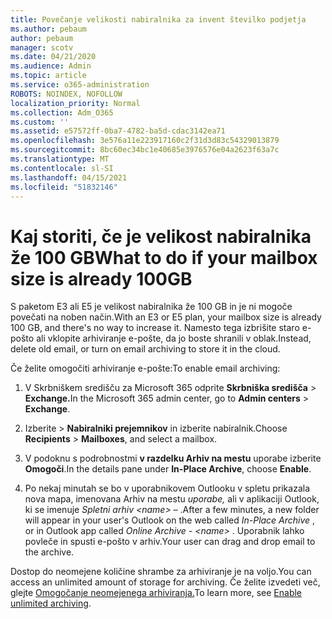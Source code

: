 ```yaml
---
title: Povečanje velikosti nabiralnika za invent številko podjetja
ms.author: pebaum
author: pebaum
manager: scotv
ms.date: 04/21/2020
ms.audience: Admin
ms.topic: article
ms.service: o365-administration
ROBOTS: NOINDEX, NOFOLLOW
localization_priority: Normal
ms.collection: Adm_O365
ms.custom: ''
ms.assetid: e57572ff-0ba7-4782-ba5d-cdac3142ea71
ms.openlocfilehash: 3e576a11e223917160c2f31d3d83c54329013879
ms.sourcegitcommit: 8bc60ec34bc1e40685e3976576e04a2623f63a7c
ms.translationtype: MT
ms.contentlocale: sl-SI
ms.lasthandoff: 04/15/2021
ms.locfileid: "51832146"
---
```

# <a name="what-to-do-if-your-mailbox-size-is-already-100gb"></a><span data-ttu-id="7abeb-102">Kaj storiti, če je velikost nabiralnika že 100 GB</span><span class="sxs-lookup"><span data-stu-id="7abeb-102">What to do if your mailbox size is already 100GB</span></span>

<span data-ttu-id="7abeb-103">S paketom E3 ali E5 je velikost nabiralnika že 100 GB in je ni mogoče povečati na noben način.</span><span class="sxs-lookup"><span data-stu-id="7abeb-103">With an E3 or E5 plan, your mailbox size is already 100 GB, and there's no way to increase it.</span></span> <span data-ttu-id="7abeb-104">Namesto tega izbrišite staro e-pošto ali vklopite arhiviranje e-pošte, da jo boste shranili v oblak.</span><span class="sxs-lookup"><span data-stu-id="7abeb-104">Instead, delete old email, or turn on email archiving to store it in the cloud.</span></span> 
  
<span data-ttu-id="7abeb-105">Če želite omogočiti arhiviranje e-pošte:</span><span class="sxs-lookup"><span data-stu-id="7abeb-105">To enable email archiving:</span></span>
  
1. <span data-ttu-id="7abeb-106">V Skrbniškem središču za Microsoft 365 odprite **Skrbniška središča** \> **Exchange.**</span><span class="sxs-lookup"><span data-stu-id="7abeb-106">In the Microsoft 365 admin center, go to **Admin centers** \> **Exchange**.</span></span> 
    
2. <span data-ttu-id="7abeb-107">Izberite  \> **Nabiralniki prejemnikov** in izberite nabiralnik.</span><span class="sxs-lookup"><span data-stu-id="7abeb-107">Choose **Recipients** \> **Mailboxes**, and select a mailbox.</span></span> 
    
3. <span data-ttu-id="7abeb-108">V podoknu s podrobnostmi **v razdelku Arhiv na mestu** uporabe izberite **Omogoči**.</span><span class="sxs-lookup"><span data-stu-id="7abeb-108">In the details pane under **In-Place Archive**, choose **Enable**.</span></span> 
    
4. <span data-ttu-id="7abeb-109">Po nekaj minutah se bo v uporabnikovem Outlooku v spletu prikazala nova mapa, imenovana Arhiv na mestu *uporabe,* ali v aplikaciji Outlook, ki se imenuje *Spletni arhiv \<name\> –* .</span><span class="sxs-lookup"><span data-stu-id="7abeb-109">After a few minutes, a new folder will appear in your user's Outlook on the web called  *In-Place Archive*  , or in Outlook app called  *Online Archive - \<name\>*  .</span></span> <span data-ttu-id="7abeb-110">Uporabnik lahko povleče in spusti e-pošto v arhiv.</span><span class="sxs-lookup"><span data-stu-id="7abeb-110">Your user can drag and drop email to the archive.</span></span> 
    
<span data-ttu-id="7abeb-111">Dostop do neomejene količine shrambe za arhiviranje je na voljo.</span><span class="sxs-lookup"><span data-stu-id="7abeb-111">You can access an unlimited amount of storage for archiving.</span></span> <span data-ttu-id="7abeb-112">Če želite izvedeti več, glejte [Omogočanje neomejenega arhiviranja.](https://docs.microsoft.com/microsoft-365/compliance/enable-unlimited-archiving)</span><span class="sxs-lookup"><span data-stu-id="7abeb-112">To learn more, see [Enable unlimited archiving](https://docs.microsoft.com/microsoft-365/compliance/enable-unlimited-archiving).</span></span>
  

